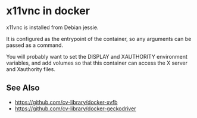 # x11vnc in docker

x11vnc is installed from Debian jessie.

It is configured as the entrypoint of the container, so any arguments can be
passed as a command.

You will probably want to set the DISPLAY and XAUTHORITY environment
variables, and add volumes so that this container can access the X server
and Xauthority files.

## See Also

- https://github.com/cv-library/docker-xvfb
- https://github.com/cv-library/docker-geckodriver
